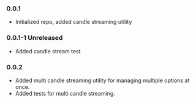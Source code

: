 ### 0.0.1

* Initialized repo, added candle streaming utility

### 0.0.1-1 Unreleased

* Added candle stream test

### 0.0.2

* Added multi candle streaming utility for managing multiple options at once.
* Added tests for multi candle streaming.

